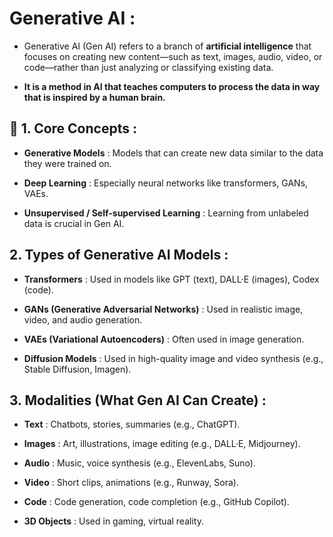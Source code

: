 # Generative AI :
- Generative AI (Gen AI) refers to a branch of **artificial intelligence** that focuses on creating new content—such as text, images, audio, video, or code—rather than just analyzing or classifying existing data.

- **It is a method in AI that teaches computers to process the data in way that is inspired by a human brain.**

## 🔹 1. Core Concepts :

- **Generative Models** : Models that can create new data similar to the data they were trained on.

- **Deep Learning** : Especially neural networks like transformers, GANs, VAEs.

- **Unsupervised / Self-supervised Learning** : Learning from unlabeled data is crucial in Gen AI.

## 2. Types of Generative AI Models :

- **Transformers** : Used in models like GPT (text), DALL·E (images), Codex (code).

- **GANs (Generative Adversarial Networks)** : Used in realistic image, video, and audio generation.

- **VAEs (Variational Autoencoders)** : Often used in image generation.

- **Diffusion Models** : Used in high-quality image and video synthesis (e.g., Stable Diffusion, Imagen).

## 3. Modalities (What Gen AI Can Create) :

- **Text** : Chatbots, stories, summaries (e.g., ChatGPT).

- **Images** : Art, illustrations, image editing (e.g., DALL·E, Midjourney).

- **Audio** : Music, voice synthesis (e.g., ElevenLabs, Suno).

- **Video** : Short clips, animations (e.g., Runway, Sora).

- **Code** : Code generation, code completion (e.g., GitHub Copilot).

- **3D Objects** : Used in gaming, virtual reality.